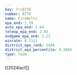 ```yaml
---
key: frc8770
number: 8770
name: FireBolts
epa_end: 7.79
auto_epa_end: 2.64
teleop_epa_end: 2.93
endgame_epa_end: 2.22
winrate: 0.1111
district_epa_rank: 1440
district_epa_percentile: 0.2004
type: Team
---
```

[[2024iacf]]

